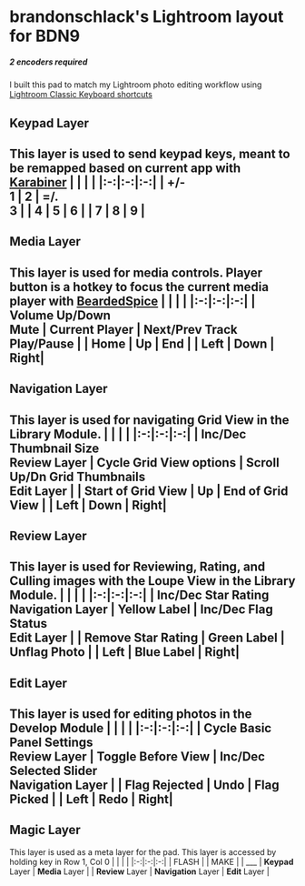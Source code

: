 # brandonschlack's Lightroom layout for BDN9
##### 2 encoders required
I built this pad to match my Lightroom photo editing workflow using
[Lightroom Classic Keyboard shortcuts](https://helpx.adobe.com/lightroom-classic/help/keyboard-shortcuts.html)


## Keypad Layer
This layer is used to send keypad keys, meant to be remapped based on current app with [Karabiner](https://pqrs.org/osx/karabiner/)
|   |   |   |
|:-:|:-:|:-:|
| +/-<br>**1** | 2 | =/.<br>**3**  |
| 4 | 5 | 6 |
| 7 | 8 | 9 |
---

## Media Layer
This layer is used for media controls. Player button is a hotkey to focus the current media player with [BeardedSpice](https://beardedspice.github.io/)
|   |   |   |
|:-:|:-:|:-:|
| Volume Up/Down<br>**Mute** | Current Player | Next/Prev Track<br>**Play/Pause**  |
| Home | Up | End |
| Left | Down | Right|
---

## Navigation Layer
This layer is used for navigating Grid View in the Library Module.
|   |   |   |
|:-:|:-:|:-:|
| Inc/Dec Thumbnail Size<br>**Review** Layer | Cycle Grid View options | Scroll Up/Dn Grid Thumbnails<br>**Edit** Layer  |
| Start of Grid View | Up | End of Grid View |
| Left | Down | Right|
---

## Review Layer
This layer is used for Reviewing, Rating, and Culling images with the Loupe View in the Library Module.
|   |   |   |
|:-:|:-:|:-:|
| Inc/Dec Star Rating<br>**Navigation** Layer | Yellow Label | Inc/Dec Flag Status<br>**Edit** Layer  |
| Remove Star Rating | Green Label | Unflag Photo |
| Left | Blue Label | Right|
---

## Edit Layer
This layer is used for editing photos in the Develop Module
|   |   |   |
|:-:|:-:|:-:|
| Cycle Basic Panel Settings<br>**Review** Layer | Toggle Before View | Inc/Dec Selected Slider<br>**Navigation** Layer  |
| Flag Rejected | Undo | Flag Picked |
| Left | Redo | Right|
---

## Magic Layer
This layer is used as a meta layer for the pad. This layer is accessed by holding key in Row 1, Col 0
|   |   |   |
|:-:|:-:|:-:|
| FLASH |  | MAKE |
| ___ | **Keypad** Layer | **Media** Layer |
| **Review** Layer | **Navigation** Layer | **Edit** Layer |
